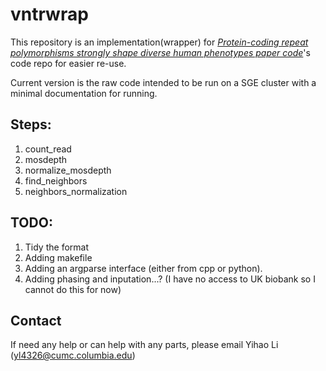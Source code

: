 # vntrwrap

This repository is an implementation(wrapper) for [*Protein-coding repeat polymorphisms strongly shape diverse human phenotypes paper code*](https://www.science.org/doi/10.1126/science.abg8289)'s code repo for easier re-use.

Current version is the raw code intended to be run on a SGE cluster with a minimal documentation for running.

## Steps:

1. count_read
2. mosdepth
3. normalize_mosdepth
4. find_neighbors
5. neighbors_normalization

## TODO:

1. Tidy the format
2. Adding makefile
3. Adding an argparse interface (either from cpp or python).
4. Adding phasing and inputation...? (I have no access to UK biobank so I cannot do this for now)

## Contact

If need any help or can help with any parts, please email Yihao Li (yl4326@cumc.columbia.edu)
